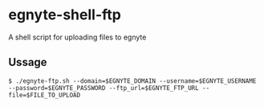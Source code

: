 # egnyte-shell-ftp
A shell script for uploading files to egnyte


## Ussage
```shell
$ ./egnyte-ftp.sh --domain=$EGNYTE_DOMAIN --username=$EGNYTE_USERNAME --password=$EGNYTE_PASSWORD --ftp_url=$EGNYTE_FTP_URL --file=$FILE_TO_UPLOAD
```
